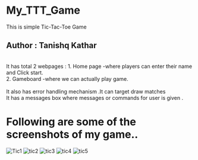 # My_TTT_Game
 This is simple Tic-Tac-Toe Game
<h2>Author : Tanishq Kathar</h2><br>
It has total 2 webpages : 
1. Home page -where players can enter their name and Click start.<br>
2. Gameboard -where we can actually play game.<br>
<br>It also has error handling mechanism .It can target draw matches 
<br>It has a messages box where messages or commands for user is given .
<h1>Following are some of the screenshots of my game..</h1>


![Tic1](https://github.com/TechnoTanishq/My_TTT_Game/assets/174705402/b1fdc0fd-c4b4-4587-9674-463e486d23b0)
![tic2](https://github.com/TechnoTanishq/My_TTT_Game/assets/174705402/35692ad5-79c4-4f5e-91b7-33788b4afda6)
![tic3](https://github.com/TechnoTanishq/My_TTT_Game/assets/174705402/2fab4a36-879e-4539-97ed-484b29b448a2)
![tic4](https://github.com/TechnoTanishq/My_TTT_Game/assets/174705402/4a7754c6-db8f-4c07-8ff0-a5acf973210b)
![tic5](https://github.com/TechnoTanishq/My_TTT_Game/assets/174705402/9c413cde-785b-43d2-9259-7f928343ac8b)
